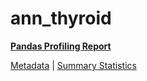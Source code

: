# ann_thyroid

[**Pandas Profiling Report**](https://epistasislab.github.io/penn-ml-benchmarks/profile/ann_thyroid.html)

[Metadata](metadata.yaml) | [Summary Statistics](summary_stats.csv)

